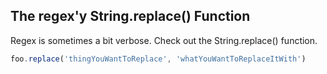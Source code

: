 ## The regex'y String.replace() Function

Regex is sometimes a bit verbose. Check out the String.replace() function.

```js
foo.replace('thingYouWantToReplace', 'whatYouWantToReplaceItWith')
```
